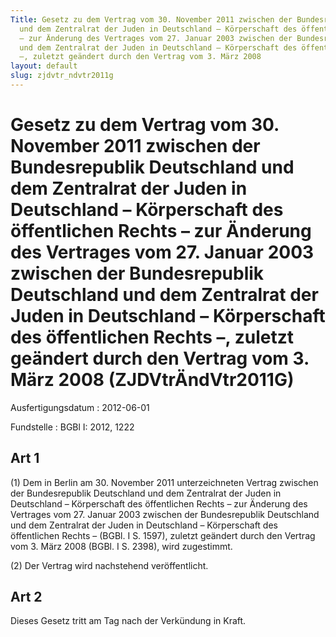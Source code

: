 ```yaml
---
Title: Gesetz zu dem Vertrag vom 30. November 2011 zwischen der Bundesrepublik Deutschland
  und dem Zentralrat der Juden in Deutschland – Körperschaft des öffentlichen Rechts
  – zur Änderung des Vertrages vom 27. Januar 2003 zwischen der Bundesrepublik Deutschland
  und dem Zentralrat der Juden in Deutschland – Körperschaft des öffentlichen Rechts
  –, zuletzt geändert durch den Vertrag vom 3. März 2008
layout: default
slug: zjdvtr_ndvtr2011g
---
```


# Gesetz zu dem Vertrag vom 30. November 2011 zwischen der Bundesrepublik Deutschland und dem Zentralrat der Juden in Deutschland – Körperschaft des öffentlichen Rechts – zur Änderung des Vertrages vom 27. Januar 2003 zwischen der Bundesrepublik Deutschland und dem Zentralrat der Juden in Deutschland – Körperschaft des öffentlichen Rechts –, zuletzt geändert durch den Vertrag vom 3. März 2008 (ZJDVtrÄndVtr2011G)

Ausfertigungsdatum
:   2012-06-01

Fundstelle
:   BGBl I: 2012, 1222


## Art 1

(1) Dem in Berlin am 30. November 2011 unterzeichneten Vertrag
zwischen der Bundesrepublik Deutschland und dem Zentralrat der Juden
in Deutschland – Körperschaft des öffentlichen Rechts – zur Änderung
des Vertrages vom 27. Januar 2003 zwischen der Bundesrepublik
Deutschland und dem Zentralrat der Juden in Deutschland – Körperschaft
des öffentlichen Rechts – (BGBl. I S. 1597), zuletzt geändert durch
den Vertrag vom 3. März 2008 (BGBl. I S. 2398), wird zugestimmt.

(2) Der Vertrag wird nachstehend veröffentlicht.


## Art 2

Dieses Gesetz tritt am Tag nach der Verkündung in Kraft.

